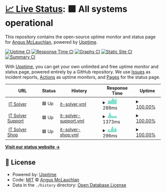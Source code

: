 # [📈 Live Status](https://status.itsolver.net): <!--live status--> **🟩 All systems operational**

This repository contains the open-source uptime monitor and status page for [Angus McLauchlan](https://www.itsolver.net), powered by [Upptime](https://github.com/upptime/upptime).

[![Uptime CI](https://github.com/koj-co/upptime/workflows/Uptime%20CI/badge.svg)](https://github.com/koj-co/upptime/actions?query=workflow%3A%22Uptime+CI%22)
[![Response Time CI](https://github.com/koj-co/upptime/workflows/Response%20Time%20CI/badge.svg)](https://github.com/koj-co/upptime/actions?query=workflow%3A%22Response+Time+CI%22)
[![Graphs CI](https://github.com/koj-co/upptime/workflows/Graphs%20CI/badge.svg)](https://github.com/koj-co/upptime/actions?query=workflow%3A%22Graphs+CI%22)
[![Static Site CI](https://github.com/koj-co/upptime/workflows/Static%20Site%20CI/badge.svg)](https://github.com/koj-co/upptime/actions?query=workflow%3A%22Static+Site+CI%22)
[![Summary CI](https://github.com/koj-co/upptime/workflows/Summary%20CI/badge.svg)](https://github.com/koj-co/upptime/actions?query=workflow%3A%22Summary+CI%22)

With [Upptime](https://upptime.js.org), you can get your own unlimited and free uptime monitor and status page, powered entirely by a GitHub repository. We use [Issues](https://github.com/itsolver/upptime/issues) as incident reports, [Actions](https://github.com/itsolver/upptime/actions) as uptime monitors, and [Pages](https://status.itsolver.net) for the status page.

<!--start: status pages-->
<!-- This summary is generated by Upptime (https://github.com/upptime/upptime) -->
<!-- Do not edit this manually, your changes will be overwritten -->
<!-- prettier-ignore -->
| URL | Status | History | Response Time | Uptime |
| --- | ------ | ------- | ------------- | ------ |
| <img alt="" src="https://favicons.githubusercontent.com/www.itsolver.net" height="13"> [IT Solver](https://www.itsolver.net) | 🟩 Up | [it-solver.yml](https://github.com/itsolver/upptime/commits/HEAD/history/it-solver.yml) | <details><summary><img alt="Response time graph" src="./graphs/it-solver/response-time-week.png" height="20"> 288ms</summary><br><a href="https://status.itsolver.net/history/it-solver"><img alt="Response time 302" src="https://img.shields.io/endpoint?url=https%3A%2F%2Fraw.githubusercontent.com%2Fitsolver%2Fupptime%2FHEAD%2Fapi%2Fit-solver%2Fresponse-time.json"></a><br><a href="https://status.itsolver.net/history/it-solver"><img alt="24-hour response time 252" src="https://img.shields.io/endpoint?url=https%3A%2F%2Fraw.githubusercontent.com%2Fitsolver%2Fupptime%2FHEAD%2Fapi%2Fit-solver%2Fresponse-time-day.json"></a><br><a href="https://status.itsolver.net/history/it-solver"><img alt="7-day response time 288" src="https://img.shields.io/endpoint?url=https%3A%2F%2Fraw.githubusercontent.com%2Fitsolver%2Fupptime%2FHEAD%2Fapi%2Fit-solver%2Fresponse-time-week.json"></a><br><a href="https://status.itsolver.net/history/it-solver"><img alt="30-day response time 257" src="https://img.shields.io/endpoint?url=https%3A%2F%2Fraw.githubusercontent.com%2Fitsolver%2Fupptime%2FHEAD%2Fapi%2Fit-solver%2Fresponse-time-month.json"></a><br><a href="https://status.itsolver.net/history/it-solver"><img alt="1-year response time 302" src="https://img.shields.io/endpoint?url=https%3A%2F%2Fraw.githubusercontent.com%2Fitsolver%2Fupptime%2FHEAD%2Fapi%2Fit-solver%2Fresponse-time-year.json"></a></details> | <details><summary><a href="https://status.itsolver.net/history/it-solver">100.00%</a></summary><a href="https://status.itsolver.net/history/it-solver"><img alt="All-time uptime 99.94%" src="https://img.shields.io/endpoint?url=https%3A%2F%2Fraw.githubusercontent.com%2Fitsolver%2Fupptime%2FHEAD%2Fapi%2Fit-solver%2Fuptime.json"></a><br><a href="https://status.itsolver.net/history/it-solver"><img alt="24-hour uptime 100.00%" src="https://img.shields.io/endpoint?url=https%3A%2F%2Fraw.githubusercontent.com%2Fitsolver%2Fupptime%2FHEAD%2Fapi%2Fit-solver%2Fuptime-day.json"></a><br><a href="https://status.itsolver.net/history/it-solver"><img alt="7-day uptime 100.00%" src="https://img.shields.io/endpoint?url=https%3A%2F%2Fraw.githubusercontent.com%2Fitsolver%2Fupptime%2FHEAD%2Fapi%2Fit-solver%2Fuptime-week.json"></a><br><a href="https://status.itsolver.net/history/it-solver"><img alt="30-day uptime 100.00%" src="https://img.shields.io/endpoint?url=https%3A%2F%2Fraw.githubusercontent.com%2Fitsolver%2Fupptime%2FHEAD%2Fapi%2Fit-solver%2Fuptime-month.json"></a><br><a href="https://status.itsolver.net/history/it-solver"><img alt="1-year uptime 99.94%" src="https://img.shields.io/endpoint?url=https%3A%2F%2Fraw.githubusercontent.com%2Fitsolver%2Fupptime%2FHEAD%2Fapi%2Fit-solver%2Fuptime-year.json"></a></details>
| <img alt="" src="https://favicons.githubusercontent.com/support.itsolver.net" height="13"> [IT Solver Support](https://support.itsolver.net) | 🟩 Up | [it-solver-support.yml](https://github.com/itsolver/upptime/commits/HEAD/history/it-solver-support.yml) | <details><summary><img alt="Response time graph" src="./graphs/it-solver-support/response-time-week.png" height="20"> 1373ms</summary><br><a href="https://status.itsolver.net/history/it-solver-support"><img alt="Response time 1880" src="https://img.shields.io/endpoint?url=https%3A%2F%2Fraw.githubusercontent.com%2Fitsolver%2Fupptime%2FHEAD%2Fapi%2Fit-solver-support%2Fresponse-time.json"></a><br><a href="https://status.itsolver.net/history/it-solver-support"><img alt="24-hour response time 983" src="https://img.shields.io/endpoint?url=https%3A%2F%2Fraw.githubusercontent.com%2Fitsolver%2Fupptime%2FHEAD%2Fapi%2Fit-solver-support%2Fresponse-time-day.json"></a><br><a href="https://status.itsolver.net/history/it-solver-support"><img alt="7-day response time 1373" src="https://img.shields.io/endpoint?url=https%3A%2F%2Fraw.githubusercontent.com%2Fitsolver%2Fupptime%2FHEAD%2Fapi%2Fit-solver-support%2Fresponse-time-week.json"></a><br><a href="https://status.itsolver.net/history/it-solver-support"><img alt="30-day response time 1810" src="https://img.shields.io/endpoint?url=https%3A%2F%2Fraw.githubusercontent.com%2Fitsolver%2Fupptime%2FHEAD%2Fapi%2Fit-solver-support%2Fresponse-time-month.json"></a><br><a href="https://status.itsolver.net/history/it-solver-support"><img alt="1-year response time 1880" src="https://img.shields.io/endpoint?url=https%3A%2F%2Fraw.githubusercontent.com%2Fitsolver%2Fupptime%2FHEAD%2Fapi%2Fit-solver-support%2Fresponse-time-year.json"></a></details> | <details><summary><a href="https://status.itsolver.net/history/it-solver-support">100.00%</a></summary><a href="https://status.itsolver.net/history/it-solver-support"><img alt="All-time uptime 99.92%" src="https://img.shields.io/endpoint?url=https%3A%2F%2Fraw.githubusercontent.com%2Fitsolver%2Fupptime%2FHEAD%2Fapi%2Fit-solver-support%2Fuptime.json"></a><br><a href="https://status.itsolver.net/history/it-solver-support"><img alt="24-hour uptime 100.00%" src="https://img.shields.io/endpoint?url=https%3A%2F%2Fraw.githubusercontent.com%2Fitsolver%2Fupptime%2FHEAD%2Fapi%2Fit-solver-support%2Fuptime-day.json"></a><br><a href="https://status.itsolver.net/history/it-solver-support"><img alt="7-day uptime 100.00%" src="https://img.shields.io/endpoint?url=https%3A%2F%2Fraw.githubusercontent.com%2Fitsolver%2Fupptime%2FHEAD%2Fapi%2Fit-solver-support%2Fuptime-week.json"></a><br><a href="https://status.itsolver.net/history/it-solver-support"><img alt="30-day uptime 99.73%" src="https://img.shields.io/endpoint?url=https%3A%2F%2Fraw.githubusercontent.com%2Fitsolver%2Fupptime%2FHEAD%2Fapi%2Fit-solver-support%2Fuptime-month.json"></a><br><a href="https://status.itsolver.net/history/it-solver-support"><img alt="1-year uptime 99.92%" src="https://img.shields.io/endpoint?url=https%3A%2F%2Fraw.githubusercontent.com%2Fitsolver%2Fupptime%2FHEAD%2Fapi%2Fit-solver-support%2Fuptime-year.json"></a></details>
| <img alt="" src="https://favicons.githubusercontent.com/shop.itsolver.net" height="13"> [IT Solver Shop](https://shop.itsolver.net) | 🟩 Up | [it-solver-shop.yml](https://github.com/itsolver/upptime/commits/HEAD/history/it-solver-shop.yml) | <details><summary><img alt="Response time graph" src="./graphs/it-solver-shop/response-time-week.png" height="20"> 296ms</summary><br><a href="https://status.itsolver.net/history/it-solver-shop"><img alt="Response time 222" src="https://img.shields.io/endpoint?url=https%3A%2F%2Fraw.githubusercontent.com%2Fitsolver%2Fupptime%2FHEAD%2Fapi%2Fit-solver-shop%2Fresponse-time.json"></a><br><a href="https://status.itsolver.net/history/it-solver-shop"><img alt="24-hour response time 199" src="https://img.shields.io/endpoint?url=https%3A%2F%2Fraw.githubusercontent.com%2Fitsolver%2Fupptime%2FHEAD%2Fapi%2Fit-solver-shop%2Fresponse-time-day.json"></a><br><a href="https://status.itsolver.net/history/it-solver-shop"><img alt="7-day response time 296" src="https://img.shields.io/endpoint?url=https%3A%2F%2Fraw.githubusercontent.com%2Fitsolver%2Fupptime%2FHEAD%2Fapi%2Fit-solver-shop%2Fresponse-time-week.json"></a><br><a href="https://status.itsolver.net/history/it-solver-shop"><img alt="30-day response time 243" src="https://img.shields.io/endpoint?url=https%3A%2F%2Fraw.githubusercontent.com%2Fitsolver%2Fupptime%2FHEAD%2Fapi%2Fit-solver-shop%2Fresponse-time-month.json"></a><br><a href="https://status.itsolver.net/history/it-solver-shop"><img alt="1-year response time 222" src="https://img.shields.io/endpoint?url=https%3A%2F%2Fraw.githubusercontent.com%2Fitsolver%2Fupptime%2FHEAD%2Fapi%2Fit-solver-shop%2Fresponse-time-year.json"></a></details> | <details><summary><a href="https://status.itsolver.net/history/it-solver-shop">100.00%</a></summary><a href="https://status.itsolver.net/history/it-solver-shop"><img alt="All-time uptime 100.00%" src="https://img.shields.io/endpoint?url=https%3A%2F%2Fraw.githubusercontent.com%2Fitsolver%2Fupptime%2FHEAD%2Fapi%2Fit-solver-shop%2Fuptime.json"></a><br><a href="https://status.itsolver.net/history/it-solver-shop"><img alt="24-hour uptime 100.00%" src="https://img.shields.io/endpoint?url=https%3A%2F%2Fraw.githubusercontent.com%2Fitsolver%2Fupptime%2FHEAD%2Fapi%2Fit-solver-shop%2Fuptime-day.json"></a><br><a href="https://status.itsolver.net/history/it-solver-shop"><img alt="7-day uptime 100.00%" src="https://img.shields.io/endpoint?url=https%3A%2F%2Fraw.githubusercontent.com%2Fitsolver%2Fupptime%2FHEAD%2Fapi%2Fit-solver-shop%2Fuptime-week.json"></a><br><a href="https://status.itsolver.net/history/it-solver-shop"><img alt="30-day uptime 100.00%" src="https://img.shields.io/endpoint?url=https%3A%2F%2Fraw.githubusercontent.com%2Fitsolver%2Fupptime%2FHEAD%2Fapi%2Fit-solver-shop%2Fuptime-month.json"></a><br><a href="https://status.itsolver.net/history/it-solver-shop"><img alt="1-year uptime 100.00%" src="https://img.shields.io/endpoint?url=https%3A%2F%2Fraw.githubusercontent.com%2Fitsolver%2Fupptime%2FHEAD%2Fapi%2Fit-solver-shop%2Fuptime-year.json"></a></details>

<!--end: status pages-->

[**Visit our status website →**](https://status.itsolver.net)

## 📄 License

- Powered by: [Upptime](https://github.com/upptime/upptime)
- Code: [MIT](./LICENSE) © [Angus McLauchlan](https://www.itsolver.net)
- Data in the `./history` directory: [Open Database License](https://opendatacommons.org/licenses/odbl/1-0/)
